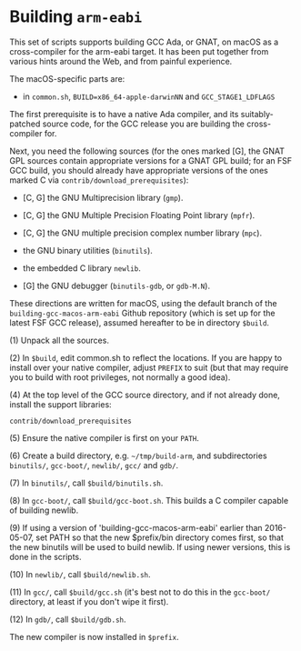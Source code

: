 # Building `arm-eabi` #

This set of scripts supports building GCC Ada, or GNAT, on macOS as a cross-compiler for the arm-eabi target. It has been put together from various hints around the Web, and from painful experience.

The macOS-specific parts are:

* in `common.sh`, `BUILD=x86_64-apple-darwinNN` and `GCC_STAGE1_LDFLAGS`

The first prerequisite is to have a native Ada compiler, and its suitably-patched source code, for the GCC release you are building the cross-compiler for.

Next, you need the following sources (for the ones marked [G], the GNAT GPL sources contain appropriate versions for a GNAT GPL build; for an FSF GCC build, you should already have appropriate versions of the ones marked C via `contrib/download_prerequisites`):

* [C, G] the GNU Multiprecision library (`gmp`).

* [C, G] the GNU Multiple Precision Floating Point library (`mpfr`).

* [C, G] the GNU multiple precision complex number library (`mpc`).

* the GNU binary utilities (`binutils`).

* the embedded C library `newlib`.

* [G] the GNU debugger (`binutils-gdb`, or `gdb-M.N`).

These directions are written for macOS, using the default branch of the `building-gcc-macos-arm-eabi` Github repository (which is set up for the latest FSF GCC release), assumed hereafter to be in directory `$build`.

(1) Unpack all the sources.

(2) In `$build`, edit common.sh to reflect the locations. If you are happy to install over your native compiler, adjust `PREFIX` to suit (but that may require you to build with root privileges, not normally a good idea).

(4) At the top level of the GCC source directory, and if not already done, install the support libraries:

    contrib/download_prerequisites

(5) Ensure the native compiler is first on your `PATH`.

(6) Create a build directory, e.g. `~/tmp/build-arm`, and subdirectories `binutils/`, `gcc-boot/`, `newlib/`, `gcc/` and `gdb/`.

(7) In `binutils/`, call `$build/binutils.sh`.

(8) In `gcc-boot/`, call `$build/gcc-boot.sh`. This builds a C compiler capable of building newlib.

(9) If using a version of 'building-gcc-macos-arm-eabi' earlier than 2016-05-07, set PATH so that the new $prefix/bin directory comes first, so that the new binutils will be used to build newlib. If using newer versions, this is done in the scripts.

(10) In `newlib/`, call `$build/newlib.sh`.

(11) In `gcc/`, call `$build/gcc.sh` (it's best not to do this in the `gcc-boot/` directory, at least if you don't wipe it first).

(12) In `gdb/`, call `$build/gdb.sh`.

The new compiler is now installed in `$prefix`.
